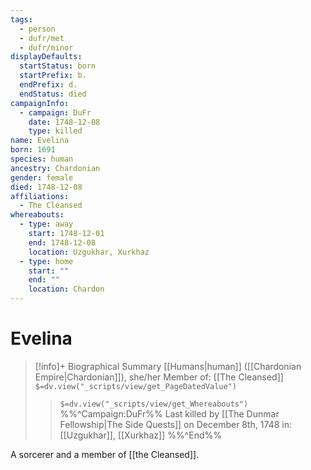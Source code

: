 ```yaml
---
tags:
  - person
  - dufr/met
  - dufr/minor
displayDefaults:
  startStatus: born
  startPrefix: b.
  endPrefix: d.
  endStatus: died
campaignInfo:
  - campaign: DuFr
    date: 1748-12-08
    type: killed
name: Evelina
born: 1691
species: human
ancestry: Chardonian
gender: female
died: 1748-12-08
affiliations:
  - The Cleansed
whereabouts:
  - type: away
    start: 1748-12-01
    end: 1748-12-08
    location: Uzgukhar, Xurkhaz
  - type: home
    start: ""
    end: ""
    location: Chardon
---
```

# Evelina
>[!info]+ Biographical Summary
>[[Humans|human]]  ([[Chardonian Empire|Chardonian]]), she/her
> Member of: [[The Cleansed]]
>`$=dv.view("_scripts/view/get_PageDatedValue")`
>> `$=dv.view("_scripts/view/get_Whereabouts")`
>>%%^Campaign:DuFr%% Last killed by [[The Dunmar Fellowship|The Side Quests]] on December 8th, 1748 in: [[Uzgukhar]], [[Xurkhaz]] %%^End%%

A sorcerer and a member of [[the Cleansed]].  
